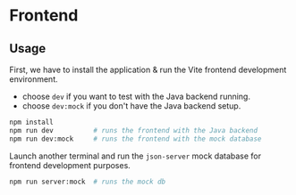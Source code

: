 # Frontend

## Usage

First, we have to install the application & run the Vite frontend development environment.

- choose `dev` if you want to test with the Java backend running.
- choose `dev:mock` if you don't have the Java backend setup.

```bash
npm install
npm run dev          # runs the frontend with the Java backend
npm run dev:mock     # runs the frontend with the mock database
```

Launch another terminal and run the `json-server` mock database for frontend development purposes.

```bash
npm run server:mock  # runs the mock db
```
